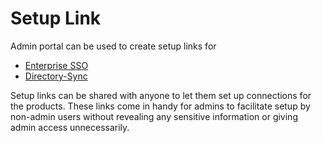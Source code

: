 # Setup Link

Admin portal can be used to create setup links for

- [Enterprise SSO](./jackson)
- [Directory-Sync](./directory-sync)

Setup links can be shared with anyone to let them set up connections for the products.
These links come in handy for admins to facilitate setup by non-admin users without revealing any sensitive information or giving admin access unnecessarily.